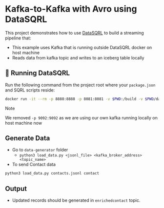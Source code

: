 # Kafka-to-Kafka with Avro using DataSQRL

This project demonstrates how to use [DataSQRL](https://datasqrl.com) to build a streaming pipeline that:

- This example uses Kafka that is running outside DataSQRL docker on host machine
- Reads data from kafka topic and writes to an iceberg table locally

## 🐳 Running DataSQRL

Run the following command from the project root where your `package.json` and SQRL scripts reside:
```bash
docker run -it --rm -p 8888:8888 -p 8081:8081 -v $PWD:/build -v $PWD/data:/data datasqrl/cmd:0.7.1 run -c package.json
```
> [!NOTE]
> We removed `-p 9092:9092` as we are using our own kafka running locally on host machine now

## Generate Data

* Go to `data-generator` folder
   * `python3 load_data.py <jsonl_file> <kafka_broker_address> <topic_name>`
* To send Contact data
```bash
python3 load_data.py contacts.jsonl contact
```

## Output

* Updated records should be generated in `enrichedcontact` topic.
